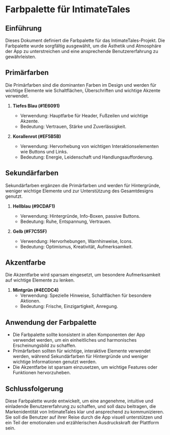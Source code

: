 # Farbpalette für IntimateTales

## Einführung

Dieses Dokument definiert die Farbpalette für das IntimateTales-Projekt. Die Farbpalette wurde sorgfältig ausgewählt, um die Ästhetik und Atmosphäre der App zu unterstreichen und eine ansprechende Benutzererfahrung zu gewährleisten.

## Primärfarben

Die Primärfarben sind die dominanten Farben im Design und werden für wichtige Elemente wie Schaltflächen, Überschriften und wichtige Akzente verwendet.

1. **Tiefes Blau (#1E6091)**
    
    - Verwendung: Hauptfarbe für Header, Fußzeilen und wichtige Akzente.
    - Bedeutung: Vertrauen, Stärke und Zuverlässigkeit.
2. **Korallenrot (#EF5B5B)**
    
    - Verwendung: Hervorhebung von wichtigen Interaktionselementen wie Buttons und Links.
    - Bedeutung: Energie, Leidenschaft und Handlungsaufforderung.

## Sekundärfarben

Sekundärfarben ergänzen die Primärfarben und werden für Hintergründe, weniger wichtige Elemente und zur Unterstützung des Gesamtdesigns genutzt.

1. **Hellblau (#9CDAF1)**
    
    - Verwendung: Hintergründe, Info-Boxen, passive Buttons.
    - Bedeutung: Ruhe, Entspannung, Vertrauen.
2. **Gelb (#F7C55F)**
    
    - Verwendung: Hervorhebungen, Warnhinweise, Icons.
    - Bedeutung: Optimismus, Kreativität, Aufmerksamkeit.

## Akzentfarbe

Die Akzentfarbe wird sparsam eingesetzt, um besondere Aufmerksamkeit auf wichtige Elemente zu lenken.

1. **Mintgrün (#4ECDC4)**
    - Verwendung: Spezielle Hinweise, Schaltflächen für besondere Aktionen.
    - Bedeutung: Frische, Einzigartigkeit, Anregung.

## Anwendung der Farbpalette

- Die Farbpalette sollte konsistent in allen Komponenten der App verwendet werden, um ein einheitliches und harmonisches Erscheinungsbild zu schaffen.
- Primärfarben sollten für wichtige, interaktive Elemente verwendet werden, während Sekundärfarben für Hintergründe und weniger wichtige Informationen genutzt werden.
- Die Akzentfarbe ist sparsam einzusetzen, um wichtige Features oder Funktionen hervorzuheben.

## Schlussfolgerung

Diese Farbpalette wurde entwickelt, um eine angenehme, intuitive und einladende Benutzererfahrung zu schaffen, und soll dazu beitragen, die Markenidentität von IntimateTales klar und ansprechend zu kommunizieren. Sie soll die Benutzer auf ihrer Reise durch die App visuell unterstützen und ein Teil der emotionalen und erzählerischen Ausdruckskraft der Plattform sein.